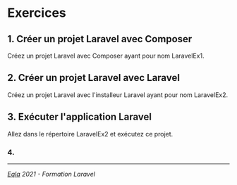 # Exercices
## 1. Créer un projet Laravel avec Composer
Créez un projet Laravel avec Composer ayant pour nom LaravelEx1.

## 2. Créer un projet Laravel avec Laravel
Créez un projet Laravel avec l'installeur Laravel ayant pour nom LaravelEx2.

## 3. Exécuter l'application Laravel
Allez dans le répertoire LaravelEx2 et exécutez ce projet.

### 4. 

--- 
_[Eqla](http://www.eqla.be) 2021 - Formation Laravel_